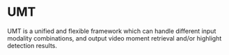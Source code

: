 # UMT
UMT is a unified and flexible framework which can handle different input modality combinations, and output video moment retrieval and/or highlight detection results.
